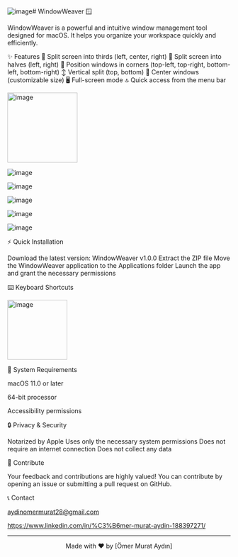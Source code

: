 ![image](https://github.com/user-attachments/assets/b954d3b4-de9a-4485-9736-cd11e9fba026)# WindowWeaver 🪟



WindowWeaver is a powerful and intuitive window management tool designed for macOS. It helps you organize your workspace quickly and efficiently.

✨ Features
🔷 Split screen into thirds (left, center, right)
🔲 Split screen into halves (left, right)
📍 Position windows in corners (top-left, top-right, bottom-left, bottom-right)
↕️ Vertical split (top, bottom)
🎯 Center windows (customizable size)
🖥️ Full-screen mode
🔝 Quick access from the menu bar

<img width="158" alt="image" src="https://github.com/user-attachments/assets/212e7552-bfb4-48e8-92df-b7190cb1f321" />

![image](https://github.com/user-attachments/assets/3f0d2134-aee5-4342-91eb-bb52ecac490a)

![image](https://github.com/user-attachments/assets/201b0f5c-61d1-480b-b1f6-81632c66b174)

![image](https://github.com/user-attachments/assets/56b32aba-76e4-4ec9-9dd4-db1bbb60dd00)

![image](https://github.com/user-attachments/assets/12274a6a-4030-4a1b-adb4-0c13deeee8ef)


![image](https://github.com/user-attachments/assets/102c599f-6672-49bd-9ae8-45180fc97c83)

⚡️ Quick Installation

Download the latest version: WindowWeaver v1.0.0
Extract the ZIP file
Move the WindowWeaver application to the Applications folder
Launch the app and grant the necessary permissions

⌨️ Keyboard Shortcuts

<img width="135" alt="image" src="https://github.com/user-attachments/assets/3039c446-8f69-4c3d-9858-b577c793bb8f" />

🔧 System Requirements

macOS 11.0 or later

64-bit processor

Accessibility permissions

🔒 Privacy & Security

Notarized by Apple
Uses only the necessary system permissions
Does not require an internet connection
Does not collect any data

🤝 Contribute

Your feedback and contributions are highly valued! You can contribute by opening an issue or submitting a pull request on GitHub.

📞 Contact

aydinomermurat28@gmail.com


https://www.linkedin.com/in/%C3%B6mer-murat-aydin-188397271/

---

<div align="center">
Made with ❤️ by [Ömer Murat Aydın]
</div>
